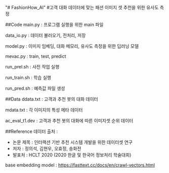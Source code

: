 "# FashionHow_AI" 
#고객 대화 데이터에 맞는 패션 이미지 셋 추천을 위한 유사도 측정


##Code
main.py : 프로그램 실행을 위한 main 파일

data_io.py : 데이터 불러오기, 전처리, 저장

model.py : 이미지 임베딩, 대화 메모리, 유사도 측정을 위한 딥러닝 모델

mevac.py : train, test, predict

run_prel.sh : 사전 작업 실행

run_train.sh : 학습 실행

run_pred.sh : 예측값 파일 생성


##Data
ddata.txt : 고객과 추천 봇의 대화 데이터

mdata.txt : 각 이미지의 특성 메타 데이터

ac_eval_t1.dev : 고객과 추천 봇의 대화에 따른 이미지셋 순위 데이터


##Reference
데이터 출처 : 
- 논문 제목 : 인터랙션 기반 추천 시스템 개발을 위한 데이터셋 연구
- 저자 : 정의석, 김현우, 오효정, 송화전
- 발표처 : HCLT 2020 (2020 한글 및 한국어 정보처리 학술대회)

base embedding model : https://fasttext.cc/docs/en/crawl-vectors.html
